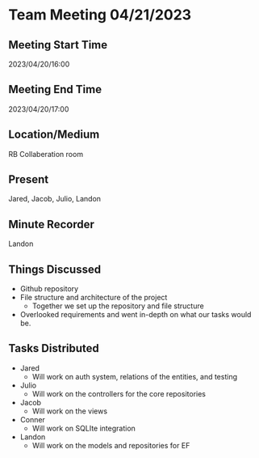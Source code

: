 
 # Team Meeting 04/21/2023

## Meeting Start Time
2023/04/20/16:00
## Meeting End Time
2023/04/20/17:00

## Location/Medium

RB Collaberation room

## Present

Jared, Jacob, Julio, Landon

## Minute Recorder

Landon

## Things Discussed
* Github repository
* File structure and architecture of the project
  * Together we set up the repository and file structure
* Overlooked requirements and went in-depth on what our tasks would be.


## Tasks Distributed
* Jared
  * Will work on auth system, relations of the entities, and testing
* Julio
  * Will work on the controllers for the core repositories
* Jacob
  * Will work on the views
* Conner
  * Will work on SQLIte integration
 * Landon
	 * Will work on the models and repositories for EF
